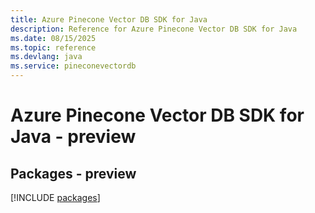 ```yaml
---
title: Azure Pinecone Vector DB SDK for Java
description: Reference for Azure Pinecone Vector DB SDK for Java
ms.date: 08/15/2025
ms.topic: reference
ms.devlang: java
ms.service: pineconevectordb
---
```

# Azure Pinecone Vector DB SDK for Java - preview
## Packages - preview
[!INCLUDE [packages](pinecone-vector-db-index.md)]